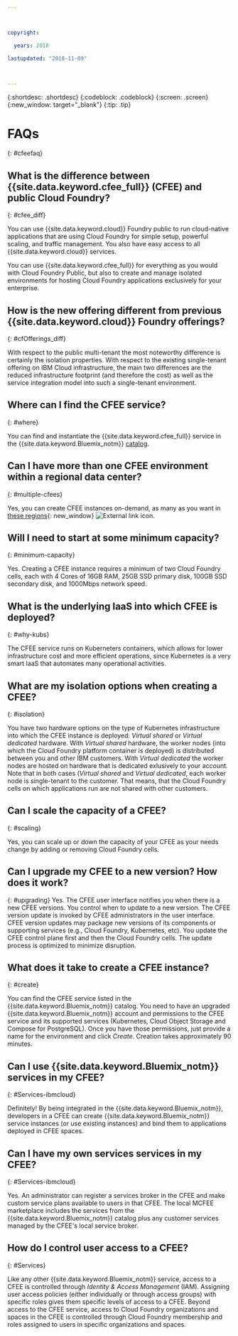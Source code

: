 ```yaml
---



copyright:

  years: 2018

lastupdated: "2018-11-09"



---
```


{:shortdesc: .shortdesc}
{:codeblock: .codeblock}
{:screen: .screen}
{:new_window: target="_blank"}
{:tip: .tip}

# FAQs
{: #cfeefaq}

## What is the difference between {{site.data.keyword.cfee_full}} (CFEE) and public Cloud Foundry?
{: #cfee_diff}

You can use {{site.data.keyword.cloud}} Foundry public to run cloud-native applications that are using Cloud Foundry for simple setup, powerful scaling, and traffic management. You also have easy access to all {{site.data.keyword.cloud}} services.

You can use {{site.data.keyword.cfee_full}} for everything as you would with Cloud Foundry Public, but also to create and manage isolated environments for hosting Cloud Foundry applications exclusively for your enterprise.


## How is the new offering different from previous {{site.data.keyword.cloud}} Foundry offerings?
{: #cfOfferings_diff}

With respect to the public multi-tenant the most noteworthy difference is certainly the isolation properties. With respect to the existing single-tenant offering on IBM Cloud infrastructure, the main two differences are the reduced infrastructure footprint (and therefore the cost) as well as the service integration model into such a single-tenant environment.

## Where can I find the CFEE service?
{: #where}

You can find and instantiate the {{site.data.keyword.cfee_full}} service in the {{site.data.keyword.Bluemix_notm}} [catalog](https://console.stage1.bluemix.net/catalog).

## Can I have more than one CFEE environment within a regional data center?
{: #multiple-cfees}

Yes, you can create CFEE instances on-demand, as many as you want in [these regions](https://dev.console.test.cloud.ibm.com/docs/cloud-foundry/index.html#provisioning-targets){: new_window} ![External link icon](../icons/launch-glyph.svg "External link icon").

## Will I need to start at some minimum capacity?
{: #minimum-capacity}

Yes. Creating a CFEE instance requires a minimum of two Cloud Foundry cells, each with 4 Cores of 16GB RAM, 25GB SSD primary disk, 100GB SSD secondary disk, and 1000Mbps network speed.

## What is the underlying IaaS into which CFEE is deployed?
{: #why-kubs}

The CFEE service runs on Kuberneters containers, which allows for lower infrastructure cost and more efficient operations, since Kubernetes is a very smart IaaS that automates many operational activities. 

## What are my isolation options when creating a CFEE?
{: #isolation}

You have two hardware options on the type of Kubernetes infrastructure into which the CFEE instance is deployed: _Virtual shared_ or _Virtual dedicated_ hardware. With _Virtual shared_ hardware, the worker nodes (into which the Cloud Foundry platform container is deployed) is distributed between you and other IBM customers.  With _Virtual dedicated_ the worker nodes are hosted on hardware that is dedicated exlusively to your account.  Note that in both cases (_Virtual shared_ and _Virtual dedicated_, each worker node is single-tenant to the customer.  That means, that the Cloud Foundry cells on which applications run are not shared with other customers.

## Can I scale the capacity of a CFEE?
{: #scaling}

Yes, you can scale up or down the capacity of your CFEE as your needs change by adding or removing Cloud Foundry cells.

## Can I upgrade my CFEE to a new version? How does it work?
{: #upgrading}
Yes. The CFEE user interface notifies you when there is a new CFEE versions.  You control when to update to a new version. The CFEE version update is invoked by CFEE administrators in the user interface. CFEE version updates may package new versions of its components or supporting services (e.g., Cloud Foundry, Kubernetes, etc).  You update the CFEE control plane first and then the Cloud Foundry cells.  The update process is optimized to minimize disruption.

## What does it take to create a CFEE instance?
{: #create}

You can find the CFEE service listed in the {{site.data.keyword.Bluemix_notm}} catalog.  You need to have an upgraded {{site.data.keyword.Bluemix_notm}} account and permissions to the CFEE service and its supported services (Kubernetes, Cloud Object Storage and Compose for PostgreSQL).  Once you have those permissions, just provide a name for the environment and click _Create_.  Creation takes approximately 90 minutes.

## Can I use {{site.data.keyword.Bluemix_notm}} services in my CFEE?
{: #Services-ibmcloud}

Definitely!  By being integrated in the {{site.data.keyword.Bluemix_notm}}, developers in a CFEE can create {{site.data.keyword.Bluemix_notm}} service instances (or use existing instances) and bind them to applications deployed in CFEE spaces.

## Can I have my own services services in my CFEE?
{: #Services-ibmcloud}

Yes.  An administrator can register a services broker in the CFEE and make custom service plans available to users in that CFEE.  The local MCFEE marketplace includes the services from the {{site.data.keyword.Bluemix_notm}} catalog plus any customer services managed by the CFEE's local service broker.

## How do I control user access to a CFEE?
{: #Services}

Like any other {{site.data.keyword.Bluemix_notm}} service, access to a CFEE is controlled through _Identity & Access Management_ (IAM). Assigning user access policies (either individually or through access groups) with specific roles gives them specific levels of access to a CFEE.  Beyond access to the CFEE service, access to Cloud Foundry organizations and spaces in the CFEE is controlled through Cloud Foundry membership and roles assigned to users in specific organizations and spaces.

